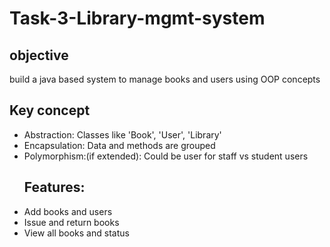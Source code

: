 # Task-3-Library-mgmt-system
## objective
build a java based system to manage books and users using OOP concepts
## Key concept
- Abstraction: Classes like 'Book', 'User', 'Library'
- Encapsulation: Data and methods are grouped
- Polymorphism:(if extended): Could be user for staff vs student users
  ## Features:
- Add books and users
- Issue and return books
- View all books and status

